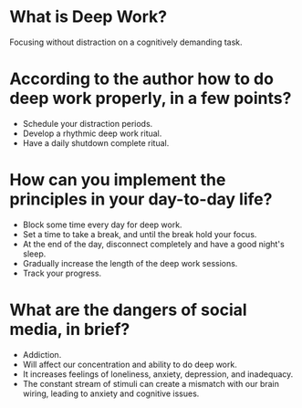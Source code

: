 # What is Deep Work?
Focusing without distraction on a cognitively demanding task.
# According to the author how to do deep work properly, in a few points?
* Schedule your distraction periods.
* Develop a rhythmic deep work ritual.
* Have a daily shutdown complete ritual.
# How can you implement the principles in your day-to-day life?
* Block some time every day for deep work.
* Set a time to take a break, and until the break hold your focus.
* At the end of the day, disconnect completely and have a good night's sleep.
* Gradually increase the length of the deep work sessions.
* Track your progress.
# What are the dangers of social media, in brief?
* Addiction.
* Will affect our concentration and ability to do deep work.
* It increases feelings of loneliness, anxiety, depression, and inadequacy.
* The constant stream of stimuli can create a mismatch with our brain wiring, leading to anxiety and cognitive issues.
